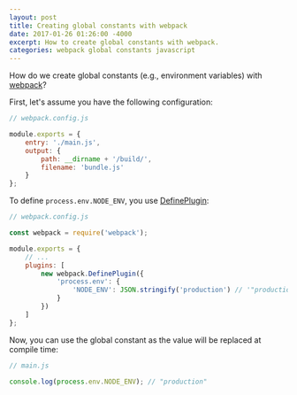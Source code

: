```yaml
---
layout: post
title: Creating global constants with webpack
date: 2017-01-26 01:26:00 -4000
excerpt: How to create global constants with webpack.
categories: webpack global constants javascript
---
```


How do we create global constants (e.g., environment variables) with [webpack](https://webpack.github.io)?

First, let's assume you have the following configuration:

```js
// webpack.config.js

module.exports = {
    entry: './main.js',
    output: {
        path: __dirname + '/build/',
        filename: 'bundle.js'
    }
};
```

To define `process.env.NODE_ENV`, you use [DefinePlugin](https://webpack.github.io/docs/list-of-plugins.html#defineplugin):

```js
// webpack.config.js

const webpack = require('webpack');

module.exports = {
    // ...
    plugins: [
        new webpack.DefinePlugin({
            'process.env': {
                'NODE_ENV': JSON.stringify('production') // '"production"'
            }
        })
    ]
};
```

Now, you can use the global constant as the value will be replaced at compile time:

```js
// main.js

console.log(process.env.NODE_ENV); // "production"
```
